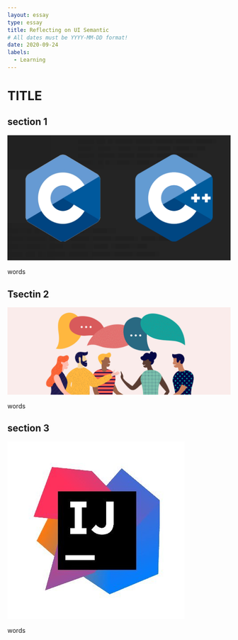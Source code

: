 ```yaml
---
layout: essay
type: essay
title: Reflecting on UI Semantic
# All dates must be YYYY-MM-DD format!
date: 2020-09-24
labels:
  - Learning
---
```

# TITLE

## section 1
<img class="ui medium left floated image" src="../images/ccpp.png">
<p>words</p>

## Tsectin 2
<img class="ui medium right floated image" src="../images/language.jpg">
<p>words </p>

## section 3
<img class="ui small left floated image" src="../images/intellij.jpg">
<p>words </p>

